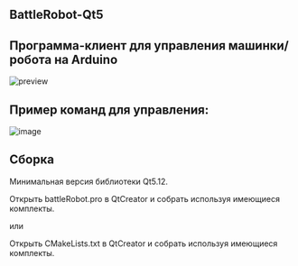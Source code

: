 
## BattleRobot-Qt5

## Программа-клиент для управления машинки/робота на Arduino

![preview](https://user-images.githubusercontent.com/10671637/216750503-8d2334bf-e0db-4814-bea6-66179c6bbbcc.png)

## Пример команд для управления:

![image](https://user-images.githubusercontent.com/10671637/214191361-dc15b0de-1a4b-41ce-9fe9-e5d284e2dde9.png)

## Сборка

Минимальная версия библиотеки Qt5.12.

Открыть battleRobot.pro в QtCreator и собрать используя имеющиеся комплекты.

или

Открыть CMakeLists.txt в QtCreator и собрать используя имеющиеся комплекты.
